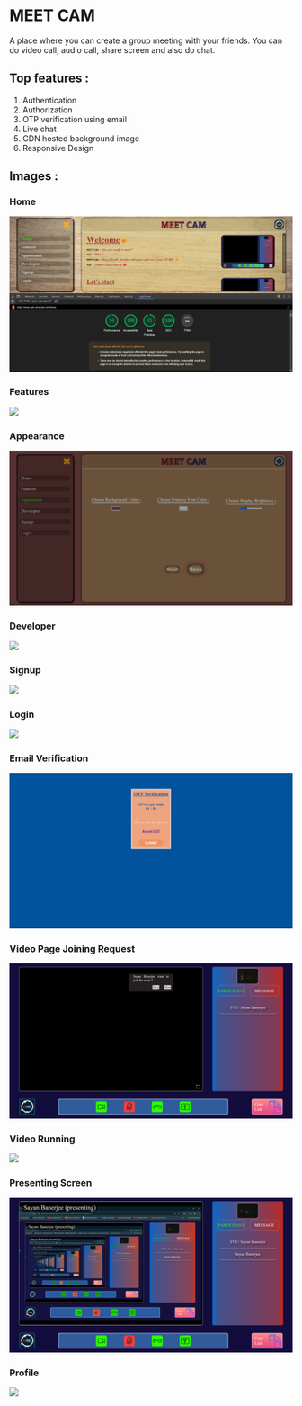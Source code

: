 # MEET CAM

A place where you can create a group meeting with your friends. You can do video call, audio call, share screen and also do chat.

## Top features :

1. Authentication
2. Authorization
3. OTP verification using email
4. Live chat
5. CDN hosted background image
6. Responsive Design

## Images :

### Home

<img src= './readme-assets/00-Home.png'>

### Features

<img src= './readme-assets/01-Features.png'>

### Appearance

<img src= './readme-assets/02-Appearance.png'>

### Developer

<img src= './readme-assets/03-Developer.png'>

### Signup

<img src= './readme-assets/04-Signup.png'>

### Login

<img src= './readme-assets/05-Login.png'>

### Email Verification

<img src= './readme-assets/06-Verify-Email-Otp.png'>

### Video Page Joining Request

<img src= './readme-assets/07-Video-Page-Joining-Request.png'>

### Video Running

<img src= './readme-assets/08-Video-Running.png'>

### Presenting Screen

<img src= './readme-assets/09-Presenting-Screen.png'>

### Profile

<img src= './readme-assets/10-Profile.png'>
